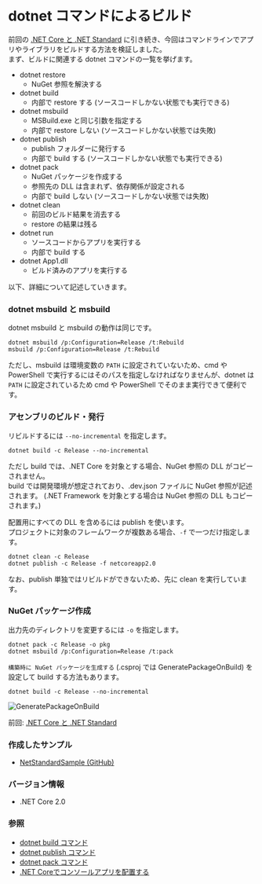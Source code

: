 # dotnet コマンドによるビルド
前回の [.NET Core と .NET Standard](DotNet-Core-Standard.md) に引き続き、今回はコマンドラインでアプリやライブラリをビルドする方法を検証しました。  
まず、ビルドに関連する dotnet コマンドの一覧を挙げます。

- dotnet restore
  - NuGet 参照を解決する
- dotnet build
 	- 内部で restore する (ソースコードしかない状態でも実行できる)
- dotnet msbuild
  - MSBuild.exe と同じ引数を指定する
  - 内部で restore しない (ソースコードしかない状態では失敗)
- dotnet publish
  - publish フォルダーに発行する
  - 内部で build する (ソースコードしかない状態でも実行できる)
- dotnet pack
  - NuGet パッケージを作成する
  - 参照先の DLL は含まれず、依存関係が設定される
  - 内部で build しない (ソースコードしかない状態では失敗)
- dotnet clean
  - 前回のビルド結果を消去する
  - restore の結果は残る
- dotnet run
  - ソースコードからアプリを実行する
  - 内部で build する
- dotnet App1.dll
  - ビルド済みのアプリを実行する

以下、詳細について記述していきます。

### dotnet msbuild と msbuild
dotnet msbuild と msbuild の動作は同じです。
```
dotnet msbuild /p:Configuration=Release /t:Rebuild
msbuild /p:Configuration=Release /t:Rebuild
```

ただし、msbuild は環境変数の `PATH` に設定されていないため、cmd や PowerShell で実行するにはそのパスを指定しなければなりませんが、dotnet は `PATH` に設定されているため cmd や PowerShell でそのまま実行できて便利です。

### アセンブリのビルド・発行
リビルドするには `--no-incremental` を指定します。
```
dotnet build -c Release --no-incremental
```

ただし build では、.NET Core を対象とする場合、NuGet 参照の DLL がコピーされません。  
build では開発環境が想定されており、.dev.json ファイルに NuGet 参照が記述されます。
(.NET Framework を対象とする場合は NuGet 参照の DLL もコピーされます。)

配置用にすべての DLL を含めるには publish を使います。  
プロジェクトに対象のフレームワークが複数ある場合、`-f` で一つだけ指定します。
```
dotnet clean -c Release
dotnet publish -c Release -f netcoreapp2.0
```

なお、publish 単独ではリビルドができないため、先に clean を実行しています。

### NuGet パッケージ作成
出力先のディレクトリを変更するには `-o` を指定します。
```
dotnet pack -c Release -o pkg
dotnet msbuild /p:Configuration=Release /t:pack
```

`構築時に NuGet パッケージを生成する` (.csproj では GeneratePackageOnBuild) を設定して build する方法もあります。
```
dotnet build -c Release --no-incremental
```

![GeneratePackageOnBuild](https://github.com/sakapon/Samples-2018/blob/master/Images/NetStandardSample/GeneratePackageOnBuild.png)

前回: [.NET Core と .NET Standard](DotNet-Core-Standard.md)

### 作成したサンプル
- [NetStandardSample (GitHub)](https://github.com/sakapon/Samples-2018/tree/master/NetStandardSample)

### バージョン情報
- .NET Core 2.0

### 参照
- [dotnet build コマンド](https://docs.microsoft.com/ja-jp/dotnet/core/tools/dotnet-build)
- [dotnet publish コマンド](https://docs.microsoft.com/ja-jp/dotnet/core/tools/dotnet-publish)
- [dotnet pack コマンド](https://docs.microsoft.com/ja-jp/dotnet/core/tools/dotnet-pack)
- [.NET Coreでコンソールアプリを配置する](https://www.buildinsider.net/language/dotnetcore/04)
